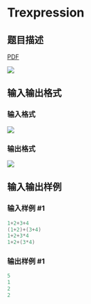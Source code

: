 # Trexpression

## 题目描述

[problemUrl]: https://uva.onlinejudge.org/index.php?option=com_onlinejudge&Itemid=8&category=16&page=show_problem&problem=1395

[PDF](https://uva.onlinejudge.org/external/104/p10454.pdf)

![](https://cdn.luogu.com.cn/upload/vjudge_pic/UVA10454/826cce39b0cdb90eec5bf4cdc734154ad4546e73.png)

## 输入输出格式

### 输入格式

![](https://cdn.luogu.com.cn/upload/vjudge_pic/UVA10454/3e40160156c18a4dc1f0eea384b779c36da3e521.png)

### 输出格式

![](https://cdn.luogu.com.cn/upload/vjudge_pic/UVA10454/730e2887cdc7c1dc763dba5ee78e58550177bc4d.png)

## 输入输出样例

### 输入样例 #1

```cpp
1+2+3+4
(1+2)+(3+4)
1+2+3*4
1+2+(3*4)
```


### 输出样例 #1

```cpp
5
1
2
2
```


